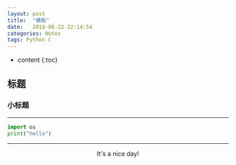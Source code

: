 ```yaml
---
layout: post
title:  "模板"
date:   2018-06-22 22:14:54
categories: Notes
tags: Python C
---
```


* content
{:toc}

##  标题
###  小标题
---
```python
import os
print("hello")
```
---

<center>It's a nice day!</center>
	